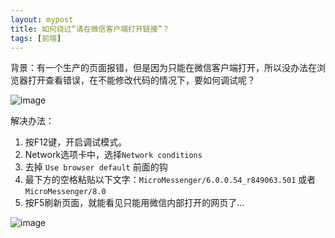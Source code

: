 ```yaml
---
layout: mypost
title: 如何绕过“请在微信客户端打开链接”？
tags: [前端]
---
```


背景：有一个生产的页面报错，但是因为只能在微信客户端打开，所以没办法在浏览器打开查看错误，在不能修改代码的情况下，要如何调试呢？

![image](https://github.com/user-attachments/assets/09ce6c9a-e069-43dd-9fdc-cba09f3eb9f7)


解决办法：

1. 按F12键，开启调试模式。  
2. Network选项卡中，选择`Network conditions`
3. 去掉 `Use browser default` 前面的钩  
4. 最下方的空格粘贴以下文字：`MicroMessenger/6.0.0.54_r849063.501` 或者  `MicroMessenger/8.0`
5. 按F5刷新页面，就能看见只能用微信内部打开的网页了…


![image](https://github.com/user-attachments/assets/f6d44d80-2331-4f36-b3a6-f976eee134db)

